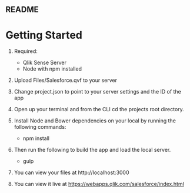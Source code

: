 README
-----

# Getting Started

1. Required:

	- Qlik Sense Server
	- Node with npm installed
2. Upload Files/Salesforce.qvf to your server

3. Change project.json to point to your server settings and the ID of the app

4. Open up your terminal and from the CLI cd the projects root directory.

5. Install Node and Bower dependencies on your local by running the following commands:

	- npm install

6. Then run the following to build the app and load the local server.

	- gulp

7. You can view your files at http://localhost:3000

8. You can view it live at https://webapps.qlik.com/salesforce/index.html